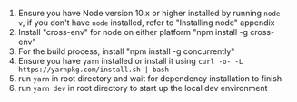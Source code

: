 1. Ensure you have Node version 10.x or higher installed by running `node -v`,
   if you don't have `node` installed, refer to "Installing node" appendix
2. Install "cross-env" for node on either platform "npm install -g cross-env" 
3. For the build process, install "npm install -g concurrently"
3. Ensure you have `yarn` installed or install it using `curl -o- -L https://yarnpkg.com/install.sh | bash`
4. run `yarn` in root directory and wait for dependency installation to finish
5. run `yarn dev` in root directory to start up the local dev environment
